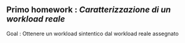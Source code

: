 ## Primo homework : *Caratterizzazione di un workload reale*

Goal : Ottenere un workload sintentico dal workload reale assegnato

